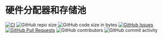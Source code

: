 ﻿# 硬件分配器和存储池

[![CI](https://github.com/YdrMaster/dev-mempool/actions/workflows/build.yml/badge.svg?branch=main)](https://github.com/YdrMaster/dev-mempool/actions)
![GitHub repo size](https://img.shields.io/github/repo-size/YdrMaster/dev-mempool)
![GitHub code size in bytes](https://img.shields.io/github/languages/code-size/YdrMaster/dev-mempool)
[![GitHub Issues](https://img.shields.io/github/issues/YdrMaster/dev-mempool)](https://github.com/YdrMaster/dev-mempool/issues)
[![GitHub Pull Requests](https://img.shields.io/github/issues-pr/YdrMaster/dev-mempool)](https://github.com/YdrMaster/dev-mempool/pulls)
![GitHub contributors](https://img.shields.io/github/contributors/YdrMaster/dev-mempool)
![GitHub commit activity](https://img.shields.io/github/commit-activity/m/YdrMaster/dev-mempool)
